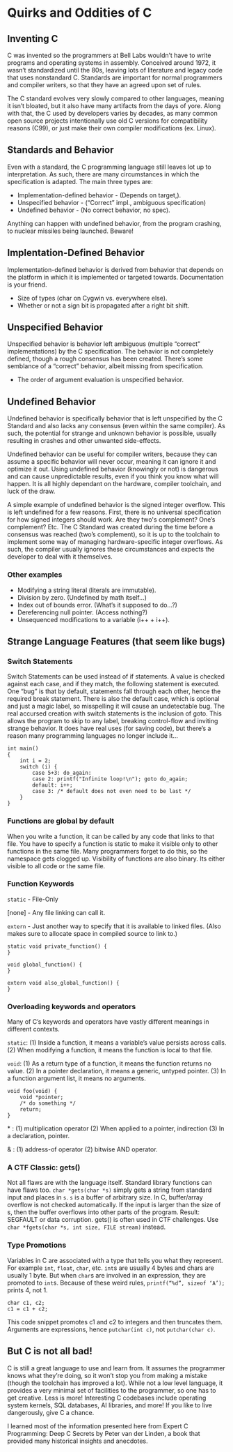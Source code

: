 # Quirks and Oddities of C

## Inventing C
C was invented so the programmers at Bell Labs wouldn’t have to write programs and operating systems in assembly.
Conceived around 1972, it wasn’t standardized until the 80s, leaving lots of literature and legacy code that uses nonstandard C.
Standards are important for normal programmers and compiler writers, so that they have an agreed upon set of rules.

The C standard evolves very slowly compared to other languages, meaning it isn’t bloated, but it also have many artifacts from the days of yore.
Along with that, the C used by developers varies by decades, as many common open source projects intentionally use old C versions for compatibility reasons (C99), or just make their own compiler modifications (ex. Linux).

## Standards and Behavior
Even with a standard, the C programming language still leaves lot up to interpretation. As such, there are many circumstances in which the specification is adapted. The main three types are:
- Implementation-defined behavior - (Depends on target,).
- Unspecified behavior - (“Correct” impl., ambiguous specification)
- Undefined behavior - (No correct behavior, no spec).

Anything can happen with undefined behavior, from the program crashing, to nuclear missiles being launched. Beware!

## Implentation-Defined Behavior
Implementation-defined behavior is derived from behavior that depends on the platform in which it is implemented or targeted towards. Documentation is your friend.
- Size of types (char on Cygwin vs. everywhere else).
- Whether or not a sign bit is propagated after a right bit shift.

## Unspecified Behavior
Unspecified behavior is behavior left ambiguous (multiple “correct” implementations) by the C specification. The behavior is not completely defined, though a rough consensus has been created. There’s some semblance of a “correct” behavior, albeit missing from specification.
- The order of argument evaluation is unspecified behavior.

## Undefined Behavior
Undefined behavior is specifically behavior that is left unspecified by the C Standard and also lacks any consensus (even within the same compiler). 
As such, the potential for strange and unknown behavior is possible, usually resulting in crashes and other unwanted side-effects.

Undefined behavior can be useful for compiler writers, because they can assume a specific behavior will never occur, meaning it can ignore it and optimize it out.
Using undefined behavior (knowingly or not) is dangerous and can cause unpredictable results, even if you think you know what will happen. It is all highly dependant on the hardware, compiler toolchain, and luck of the draw.

A simple example of undefined behavior is the signed integer overflow. 
This is left undefined for a few reasons. First, there is no universal specification for how signed integers should work. Are they two's complement? One’s complement? Etc.
The C Standard was created during the time before a consensus was reached (two’s complement), so it is up to the toolchain to implement some way of managing hardware-specific integer overflows. 
As such, the compiler usually ignores these circumstances and expects the developer to deal with it themselves.

### Other examples
- Modifying a string literal (literals are immutable).
- Division by zero. (Undefined by math itself…)
- Index out of bounds error. (What’s it supposed to do…?)
- Dereferencing null pointer. (Access nothing?)
- Unsequenced modifications to a variable (i++ + i++).

## Strange Language Features (that seem like bugs)
### Switch Statements
Switch Statements can be used instead of if statements. A value is checked against each case, and if they match, the following statement is executed.
One “bug” is that by default, statements fall through each other, hence the required break statement.
There is also the default case, which is optional and just a magic label, so misspelling it will cause an undetectable bug.
The real accursed creation with switch statements is the inclusion of goto.
This allows the program to skip to any label, breaking control-flow and inviting strange behavior. It does have real uses (for saving code), but there’s a reason many programming languages no longer include it…

    int main()
    {
        int i = 2;
        switch (i) {
            case 5+3: do_again:
            case 2: printf("Infinite loop!\n"); goto do_again;
            default: i++;
            case 3: /* default does not even need to be last */
        }
    }

### Functions are global by default
When you write a function, it can be called by any code that links to that file.
You have to specify a function is static to make it visible only to other functions in the same file.
Many programmers forget to do this, so the namespace gets clogged up. Visibility of functions are also binary. Its either visible to all code or the same file. 

### Function Keywords
`static` - File-Only

[none] - Any file linking can
call it.

`extern` -  Just another way to
specify that it is available to linked files. (Also makes sure to allocate space in compiled source to link to.)

    static void private_function() {
    }
    
    void global_function() {
    }
    
    extern void also_global_function() {
    }
    
### Overloading keywords and operators
Many of C’s keywords and operators have vastly different meanings in different contexts.

`static`: (1) Inside a function, it means a variable’s value persists across calls. (2) When modifying a function, it means the function is local to that file.

`void`: (1) As a return type of a function, it means the function returns no value. (2) In a pointer declaration, it means a generic, untyped pointer. (3) In a function argument list, it means no arguments.

    void foo(void) {
        void *pointer;
        /* do something */
        return;
    }
    
\* : (1) multiplication operator (2) When applied to a pointer, indirection (3) In a declaration, pointer.

& : (1) address-of operator (2) bitwise AND operator.

### A CTF Classic: gets()
Not all flaws are with the language itself. Standard library functions can have flaws too.
`char *gets(char *s)` simply gets a string from standard input and places in `s`.
`s` is a buffer of arbitrary size. In C, buffer/array overflow is not checked automatically.
If the input is larger than the size of s, then the buffer overflows into other parts of the program.
Result: SEGFAULT or data corruption.
gets() is often used in CTF challenges.
Use `char *fgets(char *s, int size, FILE stream)` instead.

### Type Promotions
Variables in C are associated with a type that tells you what they represent. For example `int`, `float`, `char`, etc.
`int`s are usually 4 bytes and chars are usually 1 byte.
But when `char`s are involved in an expression, they are promoted to `int`s.
Because of these weird rules, 
`printf(“%d”, sizeof ‘A’);` prints 4, not 1.
    
    char c1, c2;
    c1 = c1 + c2;

This code snippet promotes c1 and c2 to integers and then truncates them. 
Arguments are expressions, hence `putchar(int c)`, not `putchar(char c)`.

## But C is not all bad!
C is still a great language to use and learn from.
It assumes the programmer knows what they’re doing, so it won’t stop you from making a mistake (though the toolchain has improved a lot).
While not a low level language, it provides a very minimal set of facilities to the programmer, so one has to get creative. Less is more!
Interesting C codebases include operating system kernels, SQL databases, AI libraries, and more!
If you like to live dangerously, give C a chance.

I learned most of the information presented here from Expert C Programming: Deep C Secrets by Peter van der Linden, a book that provided many historical insights and anecdotes.
